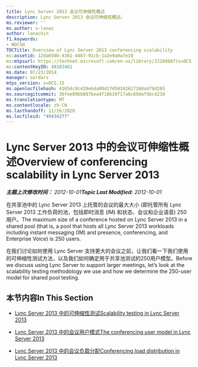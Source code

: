 ```yaml
---
title: Lync Server 2013 会议可伸缩性概述
description: Lync Server 2013 会议可伸缩性概述。
ms.reviewer: ''
ms.author: v-lanac
author: lanachin
f1.keywords:
- NOCSH
TOCTitle: Overview of Lync Server 2013 conferencing scalability
ms:assetid: 12da650b-4361-4487-91cb-1a2e9a0a7e19
ms:mtpsurl: https://technet.microsoft.com/en-us/library/JJ204687(v=OCS.15)
ms:contentKeyID: 48183461
ms.date: 07/23/2014
manager: serdars
mtps_version: v=OCS.15
ms.openlocfilehash: 41654c8c439ebda00d1fd50102627160a479d265
ms.sourcegitcommit: 36fee89bb887bea4f18b19f17a8c69daf5bc423d
ms.translationtype: MT
ms.contentlocale: zh-CN
ms.lasthandoff: 11/26/2020
ms.locfileid: "49434277"
---
```

# <a name="overview-of-conferencing-scalability-in-lync-server-2013"></a><span data-ttu-id="47004-103">Lync Server 2013 中的会议可伸缩性概述</span><span class="sxs-lookup"><span data-stu-id="47004-103">Overview of conferencing scalability in Lync Server 2013</span></span>

<div data-xmlns="http://www.w3.org/1999/xhtml">

<div class="topic" data-xmlns="http://www.w3.org/1999/xhtml" data-msxsl="urn:schemas-microsoft-com:xslt" data-cs="https://msdn.microsoft.com/">

<div data-asp="https://msdn2.microsoft.com/asp">



</div>

<div id="mainSection">

<div id="mainBody"><span data-ttu-id="47004-104">

<span> </span></span><span class="sxs-lookup"><span data-stu-id="47004-104">

<span> </span></span></span>

<span data-ttu-id="47004-105">_**主题上次修改时间：** 2012-10-01_</span><span class="sxs-lookup"><span data-stu-id="47004-105">_**Topic Last Modified:** 2012-10-01_</span></span>

<span data-ttu-id="47004-106">在共享池中的 Lync Server 2013 上托管的会议的最大大小 (即托管所有 Lync Server 2013 工作负荷的池，包括即时消息 (IM) 和状态、会议和企业语音) 250 用户。</span><span class="sxs-lookup"><span data-stu-id="47004-106">The maximum size of a conference hosted on Lync Server 2013 in a shared pool (that is, a pool that hosts all Lync Server 2013 workloads including instant messaging (IM) and presence, conferencing, and Enterprise Voice) is 250 users.</span></span>

<span data-ttu-id="47004-107">在我们讨论如何使用 Lync Server 支持更大的会议之前，让我们看一下我们使用的可伸缩性测试方法，以及我们如何确定用于共享池测试的250用户模型。</span><span class="sxs-lookup"><span data-stu-id="47004-107">Before we discuss using Lync Server to support larger meetings, let’s look at the scalability testing methodology we use and how we determine the 250-user model for shared pool testing.</span></span>

<div>

## <a name="in-this-section"></a><span data-ttu-id="47004-108">本节内容</span><span class="sxs-lookup"><span data-stu-id="47004-108">In This Section</span></span>

  - [<span data-ttu-id="47004-109">Lync Server 2013 中的可伸缩性测试</span><span class="sxs-lookup"><span data-stu-id="47004-109">Scalability testing in Lync Server 2013</span></span>](lync-server-2013-scalability-testing.md)

  - [<span data-ttu-id="47004-110">Lync Server 2013 中的会议用户模式</span><span class="sxs-lookup"><span data-stu-id="47004-110">The conferencing user model in Lync Server 2013</span></span>](lync-server-2013-conferencing-user-model.md)

  - [<span data-ttu-id="47004-111">Lync Server 2013 中的会议负载分配</span><span class="sxs-lookup"><span data-stu-id="47004-111">Conferencing load distribution in Lync Server 2013</span></span>](lync-server-2013-conferencing-load-distribution.md)

<span data-ttu-id="47004-112"></div>

</div>

<span> </span>

</div>

</div>

</span><span class="sxs-lookup"><span data-stu-id="47004-112"></div>

</div>

<span> </span>

</div>

</div>

</span></span></div>

